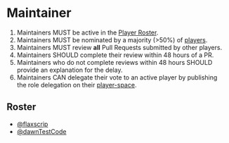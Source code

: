 # Maintainer

1. Maintainers MUST be active in the [Player Roster](/Roles/Player).
1. Maintainers MUST be nominated by a majority (>50%) of [players](/Roles/Player).
1. Maintainers MUST review **all** Pull Requests submitted by other players.
1. Maintainers SHOULD complete their review within 48 hours of a PR.
1. Maintainers who do not complete reviews within 48 hours SHOULD provide an explanation for the delay.
1. Maintainers CAN delegate their vote to an active player by publishing the role delegation on their [player-space](https://flaxscrip.github.io/flaxscrip-space/).

## Roster

* [@flaxscrip](https://flaxscrip.github.io/flaxscrip-space/)
* [@dawnTestCode](https://dawntestcode.github.io/dawnTestCode-space//)
